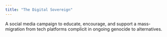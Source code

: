 ```yaml
---
title: "The Digital Sovereign"
---
```


A social media campaign to educate, encourage, and support a mass-migration from
tech platforms complicit in ongoing genocide to alternatives.
